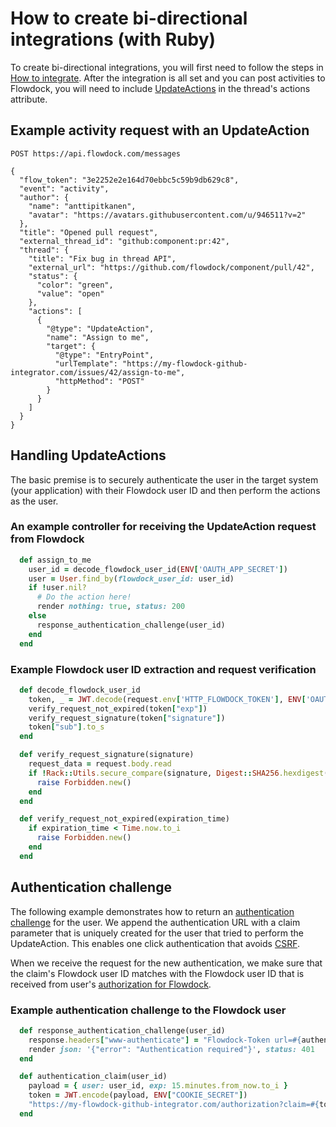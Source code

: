 # How to create bi-directional integrations (with Ruby)

To create bi-directional integrations, you will first need to follow the steps in [How to integrate](how-to-integrate). After the integration is all set and you can post activities to Flowdock, you will need to include [UpdateActions](thread-actions#/update-action) in the thread's actions attribute.

## Example activity request with an UpdateAction

```
POST https://api.flowdock.com/messages

{
  "flow_token": "3e2252e2e164d70ebbc5c59b9db629c8",
  "event": "activity",
  "author": {
    "name": "anttipitkanen",
    "avatar": "https://avatars.githubusercontent.com/u/946511?v=2"
  },
  "title": "Opened pull request",
  "external_thread_id": "github:component:pr:42",
  "thread": {
    "title": "Fix bug in thread API",
    "external_url": "https://github.com/flowdock/component/pull/42",
    "status": {
      "color": "green",
      "value": "open"
    },
    "actions": [
      {
        "@type": "UpdateAction",
        "name": "Assign to me",
        "target": {
          "@type": "EntryPoint",
          "urlTemplate": "https://my-flowdock-github-integrator.com/issues/42/assign-to-me",
          "httpMethod": "POST"
        }
      }
    ]
  }
}
```

## Handling UpdateActions

The basic premise is to securely authenticate the user in the target system (your application) with their Flowdock user ID and then perform the actions as the user.

### An example controller for receiving the UpdateAction request from Flowdock
```ruby
  def assign_to_me
    user_id = decode_flowdock_user_id(ENV['OAUTH_APP_SECRET'])
    user = User.find_by(flowdock_user_id: user_id)
    if !user.nil?
      # Do the action here!
      render nothing: true, status: 200
    else
      response_authentication_challenge(user_id)
    end
  end
```

### Example Flowdock user ID extraction and request verification
```ruby
  def decode_flowdock_user_id
    token, _ = JWT.decode(request.env['HTTP_FLOWDOCK_TOKEN'], ENV['OAUTH_APP_SECRET'])
    verify_request_not_expired(token["exp"])
    verify_request_signature(token["signature"])
    token["sub"].to_s
  end

  def verify_request_signature(signature)
    request_data = request.body.read
    if !Rack::Utils.secure_compare(signature, Digest::SHA256.hexdigest(request_data))
      raise Forbidden.new()
    end
  end

  def verify_request_not_expired(expiration_time)
    if expiration_time < Time.now.to_i
      raise Forbidden.new()
    end
  end
```

## Authentication challenge

The following example demonstrates how to return an [authentication challenge](thread-actions#/authentication-challenge) for the user. We append the authentication URL with a claim parameter that is uniquely created for the user that tried to perform the UpdateAction. This enables one click authentication that avoids [CSRF](https://en.wikipedia.org/wiki/Cross-site_request_forgery).

When we receive the request for the new authentication, we make sure that the claim's Flowdock user ID matches with the Flowdock user ID that is received from user's [authorization for Flowdock](how-to-integrate#/oauth2-authorize).

### Example authentication challenge to the Flowdock user
```ruby
  def response_authentication_challenge(user_id)
    response.headers["www-authenticate"] = "Flowdock-Token url=#{authentication_claim(user_id)}"
    render json: '{"error": "Authentication required"}', status: 401
  end

  def authentication_claim(user_id)
    payload = { user: user_id, exp: 15.minutes.from_now.to_i }
    token = JWT.encode(payload, ENV["COOKIE_SECRET"])
    "https://my-flowdock-github-integrator.com/authorization?claim=#{token}"
  end
```
